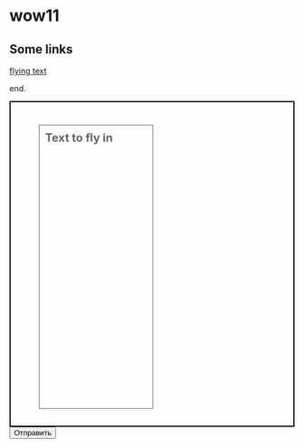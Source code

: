 # wow11


## Some links

[flying text](http://jsfiddle.net/karalamalar/atNva/)

end.

<script src="https://ajax.googleapis.com/ajax/libs/jquery/1.11.2/jquery.min.js"></script>
<style>
  div.background {
    background: url(facepalm.jpg) repeat;
    border: 2px solid black;
  }

  div.transbox {
    margin: 30px;
    background-color: #ffffff;
    border: 1px solid black;
    opacity:0.6;
    filter:alpha(opacity=60); 
    width: 200px;
    height: 500px;
  }

  div.transbox p {
    margin: 5%;
    font-weight: bold;
    color: #000000;
  }
  #animation{font-size:20px; margin-top:40px; margin-left:50px;}
</style>

<script>

function loadImage() {
console.log("loaded");
    $("#animation").animate({ marginTop: "300px" }, 1500 ).animate({ marginBottom: "40px" }, 800 );
}
console.log("fooo");

</script>


<div onload="loadImage()">
    <div class="background">
      <div class="transbox" id="animation">
          <p>Text to fly in</p>
       </div>
    </div>
<input type="submit" value="Отправить" onclick="loadImage()">
</div>
